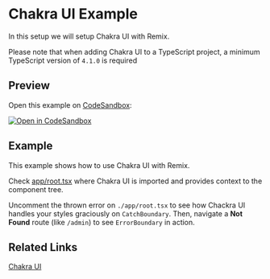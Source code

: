 # Chakra UI Example

In this setup we will setup Chakra UI with Remix.

Please note that when adding Chakra UI to a TypeScript project, a minimum TypeScript version of `4.1.0` is required

## Preview

Open this example on [CodeSandbox](https://codesandbox.com):

[![Open in CodeSandbox](https://codesandbox.io/static/img/play-codesandbox.svg)](https://codesandbox.io/s/github/remix-run/remix/tree/main/examples/chakra-ui)

## Example

This example shows how to use Chakra UI with Remix.

Check [app/root.tsx](./app/root.tsx) where Chakra UI is imported and provides context to the component tree.

Uncomment the thrown error on `./app/root.tsx` to see how Chackra UI handles your styles graciously on `CatchBoundary`. Then, navigate a **Not Found** route (like `/admin`) to see `ErrorBoundary` in action.

## Related Links

[Chakra UI](https://chakra-ui.com/guides/getting-started/remix-guide)
